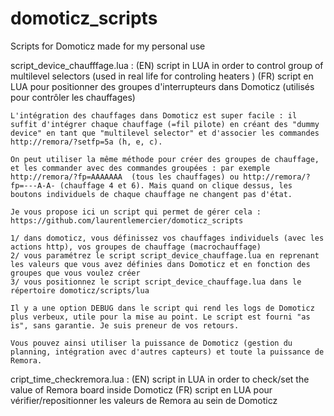 # domoticz_scripts
Scripts for Domoticz made for my personal use

script_device_chaufffage.lua : 
	(EN) script in LUA in order to control group of multilevel selectors (used in real life for controling heaters )
	(FR) script en LUA pour positionner des groupes d'interrupteurs dans Domoticz (utilisés pour contrôler les chauffages) 

	L'intégration des chauffages dans Domoticz est super facile : il suffit d'intégrer chaque chauffage (=fil pilote) en créant des "dummy device" en tant que "multilevel selector" et d'associer les commandes http://remora/?setfp=5a (h, e, c).
		
	On peut utiliser la même méthode pour créer des groupes de chauffage, et les commander avec des commandes groupées : par exemple http://remora/?fp=AAAAAAA	(tous les chauffages) ou http://remora/?fp=---A-A- (chauffage 4 et 6). Mais quand on clique dessus, les boutons individuels de chaque chauffage ne changent pas d'état.
		
	Je vous propose ici un script qui permet de gérer cela : https://github.com/laurentlemercier/domoticz_scripts
		
	1/ dans domoticz, vous définissez vos chauffages individuels (avec les actions http), vos groupes de chauffage (macrochauffage)
	2/ vous paramétrez le script script_device_chauffage.lua en reprenant les valeurs que vous avez définies dans Domoticz et en fonction des groupes que vous voulez créer
	3/ vous positionnez le script script_device_chauffage.lua dans le répertoire domoticz/scripts/lua
	
	Il y a une option DEBUG dans le script qui rend les logs de Domoticz plus verbeux, utile pour la mise au point. Le script est fourni "as is", sans garantie. Je suis preneur de vos retours.
		
	Vous pouvez ainsi utiliser la puissance de Domoticz (gestion du planning, intégration avec d'autres capteurs) et toute la puissance de Remora.

		
cript_time_checkremora.lua : 
	(EN) script in LUA in order to check/set the value of Remora board inside Domoticz 
	(FR) script en LUA pour vérifier/repositionner les valeurs de Remora au sein de Domoticz

